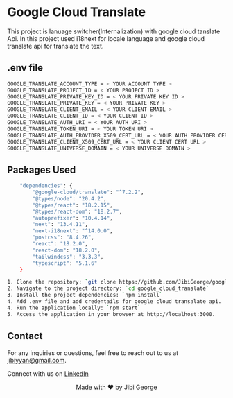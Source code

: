 # Google Cloud Translate

This project is lanuage switcher(Internalization) with google cloud tanslate Api.
In this project used i18next for locale language and google cloud translate api for translate the text.

## .env file

```bash
GOOGLE_TRANSLATE_ACCOUNT_TYPE = < YOUR ACCOUNT TYPE >
GOOGLE_TRANSLATE_PROJECT_ID = < YOUR PROJECT ID >
GOOGLE_TRANSLATE_PRIVATE_KEY_ID = < YOUR PRIVATE KEY ID >
GOOGLE_TRANSLATE_PRIVATE_KEY = < YOUR PRIVATE KEY >
GOOGLE_TRANSLATE_CLIENT_EMAIL = < YOUR CLIENT EMAIL >
GOOGLE_TRANSLATE_CLIENT_ID = < YOUR CLIENT ID >
GOOGLE_TRANSLATE_AUTH_URI = < YOUR AUTH URI >
GOOGLE_TRANSLATE_TOKEN_URI = < YOUR TOKEN URI >
GOOGLE_TRANSLATE_AUTH_PROVIDER_X509_CERT_URL = < YOUR AUTH PROVIDER CERT URL >
GOOGLE_TRANSLATE_CLIENT_X509_CERT_URL = < YOUR CLIENT CERT URL >
GOOGLE_TRANSLATE_UNIVERSE_DOMAIN = < YOUR UNIVERSE DOMAIN >
```

## Packages Used

```bash
    "dependencies": {
        "@google-cloud/translate": "^7.2.2",
        "@types/node": "20.4.2",
        "@types/react": "18.2.15",
        "@types/react-dom": "18.2.7",
        "autoprefixer": "10.4.14",
        "next": "13.4.11",
        "next-i18next": "^14.0.0",
        "postcss": "8.4.26",
        "react": "18.2.0",
        "react-dom": "18.2.0",
        "tailwindcss": "3.3.3",
        "typescript": "5.1.6"
    }
```

```bash
1. Clone the repository: `git clone https://github.com/JibiGeorge/google_cloud_translate.git`
2. Navigate to the project directory: `cd google_cloud_translate`
3. Install the project dependencies: `npm install`
4. Add .env file and add credentails for google cloud transalate api.
4. Run the application locally: `npm start`
5. Access the application in your browser at http://localhost:3000.
```

## Contact

For any inquiries or questions, feel free to reach out to us at jibiyyan@gmail.com.

Connect with us on [LinkedIn](https://www.linkedin.com/in/jibi-george-496243b2/)

<p align="center">
  Made with ❤️ by Jibi George
</p>
